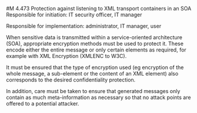 #M 4.473 Protection against listening to XML transport containers in an SOA
Responsible for initiation: IT security officer, IT manager

Responsible for implementation: administrator, IT manager, user

When sensitive data is transmitted within a service-oriented architecture (SOA), appropriate encryption methods must be used to protect it. These encode either the entire message or only certain elements as required, for example with XML Encryption (XMLENC to W3C).

It must be ensured that the type of encryption used (eg encryption of the whole message, a sub-element or the content of an XML element) also corresponds to the desired confidentiality protection.

In addition, care must be taken to ensure that generated messages only contain as much meta-information as necessary so that no attack points are offered to a potential attacker.



